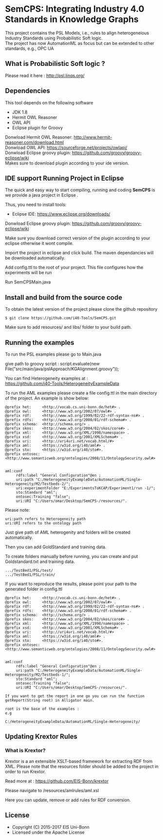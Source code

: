 # SemCPS: Integrating Industry 4.0 Standards in Knowledge Graphs

This project contains the PSL Models, i.e., rules to align heterogeneious Industry Standards using Probabilistic Soft logic.         
The project has now AutomationML as focus but can be extended to other standards, e.g., OPC UA

## What is Probabilistic Soft logic ?                      
Please read it here : http://psl.linqs.org/                     

## Dependencies
This tool depends on the following software

* JDK 1.8
* Hermit OWL Reasoner 
* OWL API
* Eclipse plugin for Groovy

Donwload Hermit OWL Reasoner: http://www.hermit-reasoner.com/download.html                    
Donwload OWL API: https://sourceforge.net/projects/owlapi/                                                     
Donwload Eclipse groovy plugin: https://github.com/groovy/groovy-eclipse/wiki           
Makes sure to download plugin according to your ide version.

## IDE support Running Project in Eclipse
The quick and easy way to start compiling, running and coding **SemCPS** is we provide a java project in Eclipse .

Thus, you need to install tools:
* Eclipse IDE: https://www.eclipse.org/downloads/

Donwload Eclipse groovy plugin: https://github.com/groovy/groovy-eclipse/wiki                                   

Make sure you download correct version of the plugin according to your eclipse otherwise it wont compile.                        

Import the project in eclipse and click build. The maven dependancies will be downloaded automatically.                      

Add config.ttl to the root of your project. This file configures how the experiments will be run                

Run SemCPSMain.java                   

## Install and build from the source code  
To obtain the latest version of the project please clone the github repository

    $ git clone https://github.com/i40-Tools/SemCPS.git

Make sure to add resources/ and libs/ folder to your build path.

## Running the examples
To run the PSL examples please go to Main.java

give path to groovy script : 
		script.evaluate(new File("src/main/java/pslApproach/KGAlignment.groovy"));


You can find Heterogeneity examples at :                         
https://github.com/i40-Tools/HeterogeneityExampleData                                

To run the AML examples please create a file config.ttl in the main directory of the project. An example is show below:
```@prefix aml:     <http://vocab.cs.uni-bonn.de/aml#> .
@prefix het:     <http://vocab.cs.uni-bonn.de/het#> .
@prefix owl:     <http://www.w3.org/2002/07/owl#> .
@prefix rdf:     <http://www.w3.org/1999/02/22-rdf-syntax-ns#> .
@prefix rdfs:    <http://www.w3.org/2000/01/rdf-schema#> .
@prefix schema:  <http://schema.org/> .
@prefix skos:    <http://www.w3.org/2004/02/skos/core#> .
@prefix xml:     <http://www.w3.org/XML/1998/namespace> .
@prefix xsd:     <http://www.w3.org/2001/XMLSchema#> .
@prefix uri:     <http://uri4uri.net/vocab.html/#>
@prefix aml:     <https://w3id.org/i40/aml#> .
@prefix sto:     <https://w3id.org/i40/sto#>.
@prefix ontosec: <http://www.semanticweb.org/ontologies/2008/11/OntologySecurity.owl#>


aml:conf 
     rdfs:label "General Configuration"@en ;
     uri:path "C:/HeterogeneityExampleData/AutomationML/Single-Heterogeneity/M2/Testbeds-2/";
	 uri:experimentFolder "E:/ExperimentsToKCAP/Experiment1/run -1/";
     sto:Standard "aml";
     ontosec:Training "false";     
     uri:URI "C:/Users/omar/Desktop/SemCPS-/resources/".     
```
Please note:  
```
uri:path refers to Heterogeneity path                    
uri:URI refers to the ontology path                      
```

Just give path of AML heterogenity and folders will be created automatically.                  

Then you can add GoldStandard and training data.                           

To create folders manually before running, you can create and put Goldstandard.txt and training data.           
```
.../TestBed1/PSL/test/              
.../TestBed1/PSL/train/                          
```
If you want to reproduce the results, please point your path to the generated folder in config.ttl

```@prefix aml:     <http://vocab.cs.uni-bonn.de/aml#> .
@prefix het:     <http://vocab.cs.uni-bonn.de/het#> .
@prefix owl:     <http://www.w3.org/2002/07/owl#> .
@prefix rdf:     <http://www.w3.org/1999/02/22-rdf-syntax-ns#> .
@prefix rdfs:    <http://www.w3.org/2000/01/rdf-schema#> .
@prefix schema:  <http://schema.org/> .
@prefix skos:    <http://www.w3.org/2004/02/skos/core#> .
@prefix xml:     <http://www.w3.org/XML/1998/namespace> .
@prefix xsd:     <http://www.w3.org/2001/XMLSchema#> .
@prefix uri:     <http://uri4uri.net/vocab.html/#>
@prefix aml:     <https://w3id.org/i40/aml#> .
@prefix sto:     <https://w3id.org/i40/sto#>.
@prefix ontosec: <http://www.semanticweb.org/ontologies/2008/11/OntologySecurity.owl#>


aml:conf 
     rdfs:label "General Configuration"@en ;
     uri:path "C:/HeterogeneityExampleData/AutomationML/Single-Heterogeneity/M2/Testbeds-1/";
     sto:Standard "aml";
     ontosec:Training "false";
     uri:URI "C:/Users/omar/Desktop/SemCPS-/resources/".     
```


```
If you want to get the report in one go you can run the function getReport(String root) in Alligator main.

root is the base of the examples :
e.g 

C:/HeterogeneityExampleData/AutomationML/Single-Heterogeneity/
```


## Updating Krextor Rules 
### What is Krextor?

Krextor is a an extensible XSLT-based framework for extracting RDF from XML.
Please note that the resources folder should be added to the project in order to run Krextor.

Read more at : https://github.com/EIS-Bonn/krextor

Please navigate to /resources/amlrules/aml.xsl

Here you can update, remove or add rules for RDF conversion.


## License

* Copyright (C) 2015-2017 EIS Uni-Bonn
* Licensed under the Apache License

